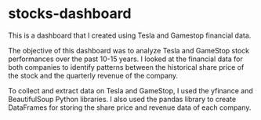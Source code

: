 # stocks-dashboard
This is a dashboard that I created using Tesla and Gamestop financial data.

The objective of this dashboard was to analyze Tesla and GameStop stock performances over the past 10-15 years. I looked at the financial data for both companies to identify patterns between the historical share price of the stock and the quarterly revenue of the company. 

To collect and extract data on Tesla and GameStop, I used the yfinance and BeautifulSoup Python libraries. I also used the pandas library to create DataFrames for storing the share price and revenue data of each company.
